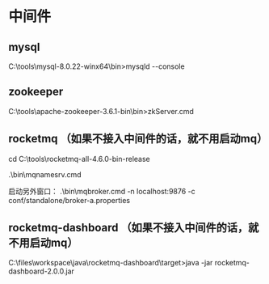 # 中间件
## mysql
C:\tools\mysql-8.0.22-winx64\bin>mysqld --console

## zookeeper
C:\tools\apache-zookeeper-3.6.1-bin\bin>zkServer.cmd

## rocketmq （如果不接入中间件的话，就不用启动mq）
cd C:\tools\rocketmq-all-4.6.0-bin-release

.\bin\mqnamesrv.cmd

启动另外窗口：
.\bin\mqbroker.cmd -n localhost:9876 -c conf/standalone/broker-a.properties

## rocketmq-dashboard （如果不接入中间件的话，就不用启动mq）
C:\files\workspace\java\rocketmq-dashboard\target>java -jar rocketmq-dashboard-2.0.0.jar

